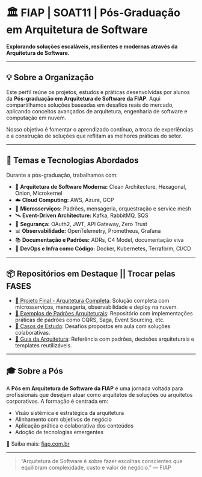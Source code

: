 # 🏛️ FIAP | SOAT11 | Pós-Graduação em Arquitetura de Software

**Explorando soluções escaláveis, resilientes e modernas através da Arquitetura de Software.**

---

## 💡 Sobre a Organização

Este perfil reúne os projetos, estudos e práticas desenvolvidas por alunos da **Pós-graduação em Arquitetura de Software da FIAP**. Aqui compartilhamos soluções baseadas em desafios reais do mercado, aplicando conceitos avançados de arquitetura, engenharia de software e computação em nuvem.

Nosso objetivo é fomentar o aprendizado contínuo, a troca de experiências e a construção de soluções que reflitam as melhores práticas do setor.

---

## 🧭 Temas e Tecnologias Abordados

Durante a pós-graduação, trabalhamos com:

- 🧱 **Arquitetura de Software Moderna:** Clean Architecture, Hexagonal, Onion, Microkernel  
- ☁️ **Cloud Computing:** AWS, Azure, GCP  
- 🧩 **Microsserviços:** Padrões, mensageria, orquestração e service mesh  
- 🛰️ **Event-Driven Architecture:** Kafka, RabbitMQ, SQS  
- 🔐 **Segurança:** OAuth2, JWT, API Gateway, Zero Trust  
- 📊 **Observabilidade:** OpenTelemetry, Prometheus, Grafana  
- 📚 **Documentação e Padrões:** ADRs, C4 Model, documentação viva  
- 🔧 **DevOps e Infra como Código:** Docker, Kubernetes, Terraform, CI/CD  

---

## 📦 Repositórios em Destaque || Trocar pelas FASES

- [📁 Projeto Final - Arquitetura Completa](https://github.com/SEU_ORG/projeto-final): Solução completa com microsserviços, mensageria, observabilidade e deploy na nuvem.  
- [📐 Exemplos de Padrões Arquiteturais](https://github.com/SEU_ORG/padroes-arquiteturais): Repositório com implementações práticas de padrões como CQRS, Saga, Event Sourcing, etc.  
- [📘 Casos de Estudo](https://github.com/SEU_ORG/casos-de-estudo): Desafios propostos em aula com soluções colaborativas.  
- [🧭 Guia da Arquitetura](https://github.com/SEU_ORG/guia): Referência com padrões, decisões arquiteturais e templates reutilizáveis.

---

## 🎓 Sobre a Pós

A **Pós em Arquitetura de Software da FIAP** é uma jornada voltada para profissionais que desejam atuar como arquitetos de soluções ou arquitetos corporativos. A formação é centrada em:

- Visão sistêmica e estratégica da arquitetura
- Alinhamento com objetivos de negócio
- Aplicação prática e colaborativa dos conteúdos
- Adoção de tecnologias emergentes

📘 Saiba mais: [fiap.com.br](https://www.fiap.com.br)

---

> “Arquitetura de Software é sobre fazer escolhas conscientes que equilibram complexidade, custo e valor de negócio.” — FIAP
